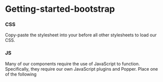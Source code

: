 # Getting-started-bootstrap

### CSS
Copy-paste the stylesheet <link> into your <head> before all other stylesheets to load our CSS.
  
<link href="https://cdn.jsdelivr.net/npm/bootstrap@5.1.3/dist/css/bootstrap.min.css" rel="stylesheet" integrity="sha384-1BmE4kWBq78iYhFldvKuhfTAU6auU8tT94WrHftjDbrCEXSU1oBoqyl2QvZ6jIW3" crossorigin="anonymous">

### JS
Many of our components require the use of JavaScript to function. Specifically, they require our own JavaScript plugins and Popper. Place one of the following <script>s near the end of your pages, right before the closing </body> tag, to enable them.
